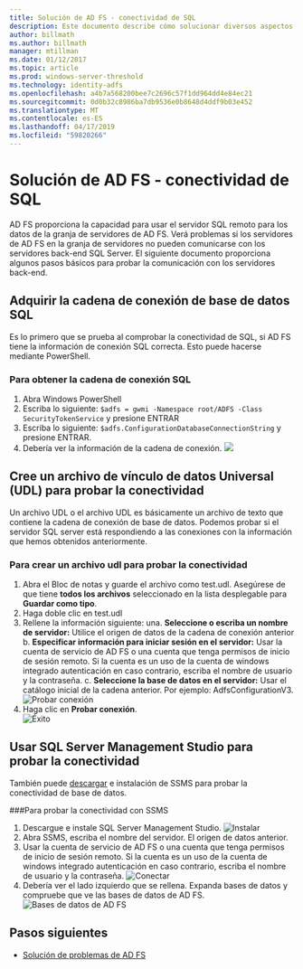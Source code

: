 ```yaml
---
title: Solución de AD FS - conectividad de SQL
description: Este documento describe cómo solucionar diversos aspectos de AD FS
author: billmath
ms.author: billmath
manager: mtillman
ms.date: 01/12/2017
ms.topic: article
ms.prod: windows-server-threshold
ms.technology: identity-adfs
ms.openlocfilehash: a4b7a568200bee7c2696c57f1dd964dd4e84ec21
ms.sourcegitcommit: 0d0b32c8986ba7db9536e0b8648d4ddf9b03e452
ms.translationtype: MT
ms.contentlocale: es-ES
ms.lasthandoff: 04/17/2019
ms.locfileid: "59820266"
---
```

# <a name="ad-fs-troubleshooting---sql-connectivity"></a>Solución de AD FS - conectividad de SQL
AD FS proporciona la capacidad para usar el servidor SQL remoto para los datos de la granja de servidores de AD FS.  Verá problemas si los servidores de AD FS en la granja de servidores no pueden comunicarse con los servidores back-end SQL Server.  El siguiente documento proporciona algunos pasos básicos para probar la comunicación con los servidores back-end.

## <a name="acquire-the-sql-database-connection-string"></a>Adquirir la cadena de conexión de base de datos SQL
Es lo primero que se prueba al comprobar la conectividad de SQL, si AD FS tiene la información de conexión SQL correcta.  Esto puede hacerse mediante PowerShell.

### <a name="to-acquire-the-sql-connection-string"></a>Para obtener la cadena de conexión SQL
1.  Abra Windows PowerShell
2. Escriba lo siguiente: `$adfs = gwmi -Namespace root/ADFS -Class SecurityTokenService` y presione ENTRAR
3. Escriba lo siguiente: `$adfs.ConfigurationDatabaseConnectionString` y presione ENTRAR.
4. Debería ver la información de la cadena de conexión.
![](media/ad-fs-tshoot-sql/sql2.png)

## <a name="create-a-universal-data-link-udl-file-to-test-connectivity"></a>Cree un archivo de vínculo de datos Universal (UDL) para probar la conectividad
Un archivo UDL o el archivo UDL es básicamente un archivo de texto que contiene la cadena de conexión de base de datos.  Podemos probar si el servidor SQL server está respondiendo a las conexiones con la información que hemos obtenidos anteriormente.

### <a name="to-create-a-udl-file-to-test-connectivity"></a>Para crear un archivo udl para probar la conectividad

1. Abra el Bloc de notas y guarde el archivo como test.udl.  Asegúrese de que tiene **todos los archivos** seleccionado en la lista desplegable para **Guardar como tipo**.
2. Haga doble clic en test.udl
3. Rellene la información siguiente: una. **Seleccione o escriba un nombre de servidor:**  Utilice el origen de datos de la cadena de conexión anterior b. **Especificar información para iniciar sesión en el servidor:**  Usar la cuenta de servicio de AD FS o una cuenta que tenga permisos de inicio de sesión remoto.  Si la cuenta es un uso de la cuenta de windows integrado autenticación en caso contrario, escriba el nombre de usuario y la contraseña.
    c. **Seleccione la base de datos en el servidor:** Usar el catálogo inicial de la cadena anterior.  Por ejemplo:  AdfsConfigurationV3.
   ![Probar conexión](media/ad-fs-tshoot-sql/sql4.png)
1. Haga clic en **Probar conexión**.</br>
![Éxito](media/ad-fs-tshoot-sql/sql3.png)

## <a name="use-sql-server-management-studio-to-test-connectivity"></a>Usar SQL Server Management Studio para probar la conectividad
También puede [descargar](https://go.microsoft.com/fwlink/?linkid=864329) e instalación de SSMS para probar la conectividad de base de datos.

###<a name="to-test-connectivity-with-ssms"></a>Para probar la conectividad con SSMS
1. Descargue e instale SQL Server Management Studio.
![Instalar](media/ad-fs-tshoot-sql/sql5.png)
1. Abra SSMS, escriba el nombre del servidor.  El origen de datos anterior.
2. Usar la cuenta de servicio de AD FS o una cuenta que tenga permisos de inicio de sesión remoto.  Si la cuenta es un uso de la cuenta de windows integrado autenticación en caso contrario, escriba el nombre de usuario y la contraseña.
![Conectar](media/ad-fs-tshoot-sql/sql6.png)
1. Debería ver el lado izquierdo que se rellena.  Expanda bases de datos y compruebe que ve las bases de datos de AD FS.
![Bases de datos de AD FS](media/ad-fs-tshoot-sql/sql7.png)

## <a name="next-steps"></a>Pasos siguientes

- [Solución de problemas de AD FS](ad-fs-tshoot-overview.md)
